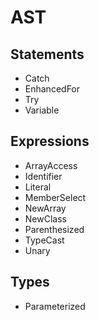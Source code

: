 AST
===

Statements
----------
- Catch
- EnhancedFor
- Try
- Variable

Expressions
-----------
- ArrayAccess
- Identifier
- Literal
- MemberSelect
- NewArray
- NewClass
- Parenthesized
- TypeCast
- Unary

Types
-----
- Parameterized
